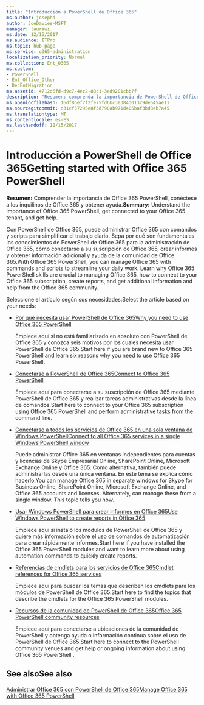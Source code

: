 ```yaml
---
title: "Introducción a PowerShell de Office 365"
ms.author: josephd
author: JoeDavies-MSFT
manager: laurawi
ms.date: 12/15/2017
ms.audience: ITPro
ms.topic: hub-page
ms.service: o365-administration
localization_priority: Normal
ms.collection: Ent_O365
ms.custom:
- PowerShell
- Ent_Office_Other
- DecEntMigration
ms.assetid: 4712d6fd-d9c7-4ec2-88c1-3ad9201cbb7f
description: "Resumen: comprenda la importancia de PowerShell de Office 365, conéctese a su espacio empresarial de Office 365 y obtenga ayuda."
ms.openlocfilehash: 16df86ef7f2fe75fd6bc3e384d01329de545ae11
ms.sourcegitcommit: d31cf57295e8f3d798ab971d405baf3bd3eb7a45
ms.translationtype: MT
ms.contentlocale: es-ES
ms.lasthandoff: 12/15/2017
---
```

# <a name="getting-started-with-office-365-powershell"></a><span data-ttu-id="94ba9-103">Introducción a PowerShell de Office 365</span><span class="sxs-lookup"><span data-stu-id="94ba9-103">Getting started with Office 365 PowerShell</span></span>

 <span data-ttu-id="94ba9-104">**Resumen:** Comprender la importancia de Office 365 PowerShell, conéctese a los inquilinos de Office 365 y obtener ayuda.</span><span class="sxs-lookup"><span data-stu-id="94ba9-104">**Summary:** Understand the importance of Office 365 PowerShell, get connected to your Office 365 tenant, and get help.</span></span>
  
<span data-ttu-id="94ba9-p101">Con PowerShell de Office 365, puede administrar Office 365 con comandos y scripts para simplificar el trabajo diario. Sepa por qué son fundamentales los conocimientos de PowerShell de Office 365 para la administración de Office 365, cómo conectarse a su suscripción de Office 365, crear informes y obtener información adicional y ayuda de la comunidad de Office 365.</span><span class="sxs-lookup"><span data-stu-id="94ba9-p101">With Office 365 PowerShell, you can manage Office 365 with commands and scripts to streamline your daily work. Learn why Office 365 PowerShell skills are crucial to managing Office 365, how to connect to your Office 365 subscription, create reports, and get additional information and help from the Office 365 community.</span></span>
  
<span data-ttu-id="94ba9-107">Seleccione el artículo según sus necesidades:</span><span class="sxs-lookup"><span data-stu-id="94ba9-107">Select the article based on your needs:</span></span>
  
- [<span data-ttu-id="94ba9-108">Por qué necesita usar PowerShell de Office 365</span><span class="sxs-lookup"><span data-stu-id="94ba9-108">Why you need to use Office 365 PowerShell</span></span>](why-you-need-to-use-office-365-powershell.md)
    
    <span data-ttu-id="94ba9-109">Empiece aquí si no está familiarizado en absoluto con PowerShell de Office 365 y conozca seis motivos por los cuales necesita usar PowerShell de Office 365.</span><span class="sxs-lookup"><span data-stu-id="94ba9-109">Start here if you are brand new to Office 365 PowerShell and learn six reasons why you need to use Office 365 PowerShell.</span></span> 
    
- [<span data-ttu-id="94ba9-110">Conectarse a PowerShell de Office 365</span><span class="sxs-lookup"><span data-stu-id="94ba9-110">Connect to Office 365 PowerShell</span></span>](connect-to-office-365-powershell.md)
    
    <span data-ttu-id="94ba9-111">Empiece aquí para conectarse a su suscripción de Office 365 mediante PowerShell de Office 365 y realizar tareas administrativas desde la línea de comandos.</span><span class="sxs-lookup"><span data-stu-id="94ba9-111">Start here to connect to your Office 365 subscription using Office 365 PowerShell and perform administrative tasks from the command line.</span></span>
    
- [<span data-ttu-id="94ba9-112">Conectarse a todos los servicios de Office 365 en una sola ventana de Windows PowerShell</span><span class="sxs-lookup"><span data-stu-id="94ba9-112">Connect to all Office 365 services in a single Windows PowerShell window</span></span>](connect-to-all-office-365-services-in-a-single-windows-powershell-window.md)
    
    <span data-ttu-id="94ba9-p102">Puede administrar Office 365 en ventanas independientes para cuentas y licencias de Skype Empresarial Online, SharePoint Online, Microsoft Exchange Online y Office 365. Como alternativa, también puede administrarlas desde una única ventana. En este tema se explica cómo hacerlo.</span><span class="sxs-lookup"><span data-stu-id="94ba9-p102">You can manage Office 365 in separate windows for Skype for Business Online, SharePoint Online, Microsoft Exchange Online, and Office 365 accounts and licenses. Alternately, can manage these from a single window. This topic tells you how.</span></span>
    
- [<span data-ttu-id="94ba9-116">Usar Windows PowerShell para crear informes en Office 365</span><span class="sxs-lookup"><span data-stu-id="94ba9-116">Use Windows PowerShell to create reports in Office 365</span></span>](use-windows-powershell-to-create-reports-in-office-365.md)
    
    <span data-ttu-id="94ba9-117">Empiece aquí si instaló los módulos de PowerShell de Office 365 y quiere más información sobre el uso de comandos de automatización para crear rápidamente informes.</span><span class="sxs-lookup"><span data-stu-id="94ba9-117">Start here if you have installed the Office 365 PowerShell modules and want to learn more about using automation commands to quickly create reports.</span></span> 
    
- [<span data-ttu-id="94ba9-118">Referencias de cmdlets para los servicios de Office 365</span><span class="sxs-lookup"><span data-stu-id="94ba9-118">Cmdlet references for Office 365 services</span></span>](cmdlet-references-for-office-365-services.md)
    
    <span data-ttu-id="94ba9-119">Empiece aquí para buscar los temas que describen los cmdlets para los módulos de PowerShell de Office 365.</span><span class="sxs-lookup"><span data-stu-id="94ba9-119">Start here to find the topics that describe the cmdlets for the Office 365 PowerShell modules.</span></span>
    
- [<span data-ttu-id="94ba9-120">Recursos de la comunidad de PowerShell de Office 365</span><span class="sxs-lookup"><span data-stu-id="94ba9-120">Office 365 PowerShell community resources</span></span>](office-365-powershell-community-resources.md)
    
    <span data-ttu-id="94ba9-121">Empiece aquí para conectarse a ubicaciones de la comunidad de PowerShell y obtenga ayuda o información continua sobre el uso de PowerShell de Office 365.</span><span class="sxs-lookup"><span data-stu-id="94ba9-121">Start here to connect to the PowerShell community venues and get help or ongoing information about using Office 365 PowerShell .</span></span>
    
## <a name="see-also"></a><span data-ttu-id="94ba9-122">See also</span><span class="sxs-lookup"><span data-stu-id="94ba9-122">See also</span></span>

#### 

[<span data-ttu-id="94ba9-123">Administrar Office 365 con PowerShell de Office 365</span><span class="sxs-lookup"><span data-stu-id="94ba9-123">Manage Office 365 with Office 365 PowerShell</span></span>](manage-office-365-with-office-365-powershell.md)


